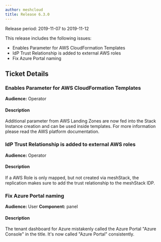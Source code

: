 ```yaml
---
author: meshcloud
title: Release 6.3.0
---
```


Release period: 2019-11-07 to 2019-11-12

This release includes the following issues:
* Enables Parameter for AWS CloudFormation Templates
* IdP Trust Relationship is added to external AWS roles
* Fix Azure Portal naming
<!--truncate-->

## Ticket Details
### Enables Parameter for AWS CloudFormation Templates
**Audience:** Operator


#### Description
Additional parameter from AWS Landing Zones are now fed into the Stack Instance creation and can be used inside templates. For more information please read the AWS platform documentation.

### IdP Trust Relationship is added to external AWS roles
**Audience:** Operator


#### Description
If a AWS Role is only mapped, but not created via meshStack, the replication makes sure to add the trust relationship to the meshStack IDP.

### Fix Azure Portal naming
**Audience:** User
**Component:** panel


#### Description
The tenant dashboard for Azure mistakenly called the Azure Portal "Azure Console" in the title. It's now called "Azure Portal" consistently.

